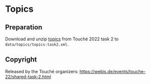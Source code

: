 # Topics

## Preparation

Download and unzip [topics](https://webis.de/events/touche-22/data/topics-task2-2022.zip) from Touché 2022 task 2 to `data/topics/topics-task2.xml`.

## Copyright

Released by the Touché organizers: https://webis.de/events/touche-22/shared-task-2.html
